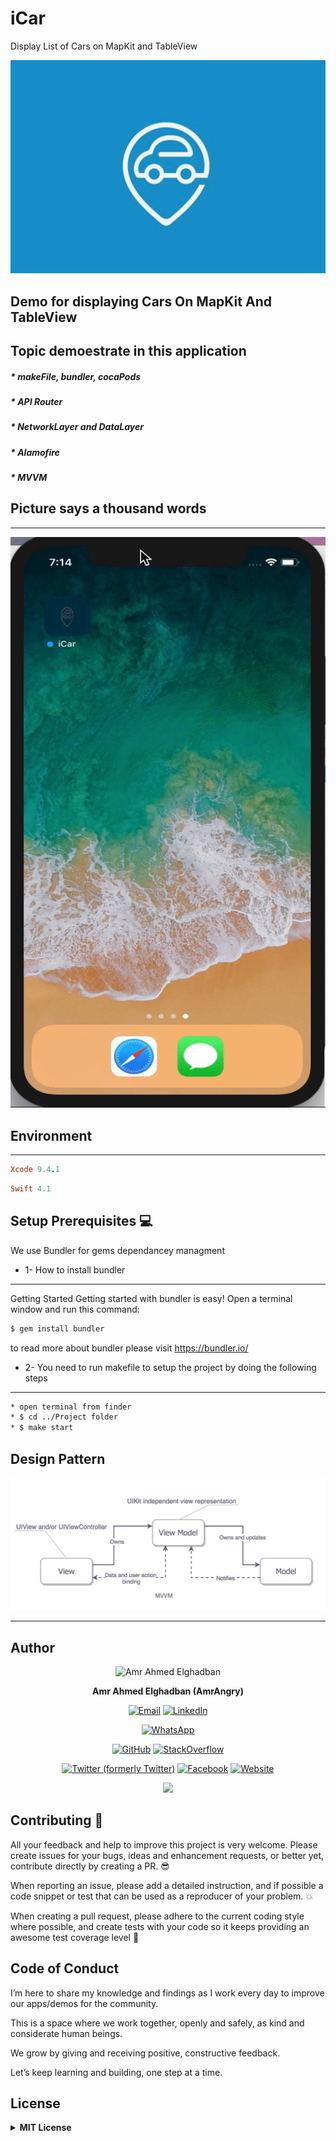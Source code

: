 

# iCar
Display List of Cars on MapKit and TableView

<p align="center">
  <img src ="https://github.com/amrangry/iCar/blob/master/Media/project-logo-png.png?raw=true"/>
</p>


## Demo for displaying Cars On MapKit And TableView


Topic demoestrate in this application
---
##### * makeFile, bundler, cocaPods
##### * API Router
##### * NetworkLayer and DataLayer
##### * Alamofire
##### * MVVM

##  Picture says a thousand words
---

![Alt text](https://github.com/amrangry/iCar/blob/master/Media/project_demo_gif.gif?raw=true "sample")

## Environment
---
```ruby
Xcode 9.4.1
```
```ruby
Swift 4.1
```

##  Setup Prerequisites   💻

We use Bundler for gems dependancey managment 
 * 1- How to install bundler 
---
Getting Started
Getting started with bundler is easy! Open a terminal window and run this command:
```bash
$ gem install bundler
```
to read more about bundler please visit https://bundler.io/


* 2- You need to run makefile to setup the project by doing the following steps
---
```bash
* open terminal from finder
* $ cd ../Project folder 
* $ make start
```

## Design Pattern
<p align="center">
  <img src ="https://github.com/amrangry/iCar/blob/master/Media/MVVM.png?raw=true"/>
</p>

--------------- 
## **Author**

<div align="center">
  <img src="https://avatars.githubusercontent.com/u/2900952?s=400&u=41c504ca200e2f92638fc630e8361da78296b35c&v=4" width="180" alt="Amr Ahmed Elghadban"/>

  **Amr Ahmed Elghadban (AmrAngry)**

[![Email](https://img.shields.io/badge/Email-Contact%20Me-red?logo=gmail)](mailto:amr.elghadban@gmail.com) [![LinkedIn](https://img.shields.io/badge/LinkedIn-Profile-blue?logo=linkedin)](https://www.linkedin.com/in/amrelghadban/)

[![WhatsApp](https://img.shields.io/badge/whatsapp-00971543233227-green?logo=whatsapp)](https://api.whatsapp.com/send/?phone=00971543233227&text=Hi%20&app_absent=0)

[![GitHub](https://img.shields.io/badge/GitHub-Profile-blue?logo=github)](https://github.com/amrangry) [![StackOverflow](https://img.shields.io/badge/StackOverflow-Profile-orange?logo=stackoverflow)](https://stackoverflow.com/users/1316779/amrangry)

[![Twitter (formerly Twitter)](https://img.shields.io/badge/Twitter-@amr_elghadban-blue?logo=twitter)](https://x.com/intent/follow?screen_name=amr_elghadban) [![Facebook](https://img.shields.io/badge/Facebook-Profile-blue?logo=facebook)](https://facebook.com/amr.elghadban) [![Website](https://img.shields.io/badge/Website-Visit%20Me-blue?logo=globe)](https://amrangry.github.io/)
       <div align="center" >
	       <a href = "https://www.buymeacoffee.com/amrangry">
		    <img src = "https://img.buymeacoffee.com/button-api/?text=Buy%20me%20a%20coffee&emoji=&slug=your-username&button_colour=FFDD00&font_colour=000000&font_family=Cookie&outline_colour=000000&coffee_colour=ffffff"/>
                </a>
       </div>
  <!--  [![Buy Me a Coffee](https://img.shields.io/badge/Buy%20Me%20a%20Coffee-Support%20Me-yellow?logo=buymeacoffee)](https://www.buymeacoffee.com/amrangry) -->
  <!--  [Email](mailto:amr.elghadban@gmail.com?subject=I%20checked%20your%20GitHub%20repo!): [amr.elghadban@gmail.com](mailto:amr.elghadban@gmail.com) -->
  <!-- [![Linkedin](https://img.shields.io/badge/Lets%20Connect%20via-LinkedIn-blue)](https://www.linkedin.com/in/amrelghadban/) -->
  <!-- [![X (formerly Twitter) Follow](https://img.shields.io/twitter/follow/amr_elghadban)](https://x.com/intent/follow?screen_name=amr_elghadban) -->
  
</div>

## **Contributing 🤘**

All your feedback and help to improve this project is very welcome. 
Please create issues for your bugs, ideas and enhancement requests, or better yet, contribute directly by creating a PR. 😎

When reporting an issue, please add a detailed instruction, and if possible a code snippet or test that can be used as a reproducer of your problem. 💥

When creating a pull request, please adhere to the current coding style where possible, and create tests with your code so it keeps providing an awesome test coverage level 💪


## **Code of Conduct**

I’m here to share my knowledge and findings as I work every day to improve our apps/demos for the community.

This is a space where we work together, openly and safely, as kind and considerate human beings.

We grow by giving and receiving positive, constructive feedback.
 
Let’s keep learning and building, one step at a time.


## **License**

<details>
<summary><strong>MIT License</strong></summary>
<p>
iCar is distributed under the MIT License.  
For more information, see the <a href="https://github.com/amrangry/iCar/blob/master/LICENSE" target="_blank">LICENSE</a> file.  

&copy; 2025 Amr Elghadban  
All rights reserved.
</p>
</details>
